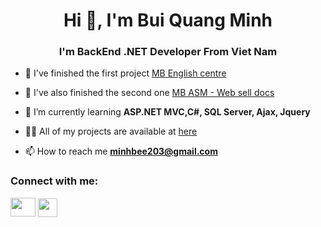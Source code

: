 
<h1 align="center">Hi 👋, I'm Bui Quang Minh</h1>
<h3 align="center">I'm BackEnd .NET Developer From Viet Nam</h3>


- 🔭 I've finished the first project [MB English centre](https://github.com/Bminh1709/EnglishCenter_ASP.NetMVC)

- 🔭 I've also finished the second one [MB ASM - Web sell docs](https://github.com/Bminh1709/MBasm-WebSellDoc)

- 🌱 I’m currently learning **ASP.NET MVC,C#, SQL Server, Ajax, Jquery**

- 👨‍💻 All of my projects are available at [here](https://github.com/Bminh1709?tab=repositories)

- 📫 How to reach me **minhbee203@gmail.com**

<h3 align="left">Connect with me:</h3>
<p align="left">
<a href="https://www.facebook.com/bmint1709/" target="blank"><img align="center" src="https://raw.githubusercontent.com/rahuldkjain/github-profile-readme-generator/master/src/images/icons/Social/facebook.svg" height="30" width="40" /></a>
<a href="https://www.linkedin.com/in/minh-bui-166979272/" target="blank"><img style="width: 31px;margin-top: 1px;" align="center" src="https://cdn-icons-png.flaticon.com/512/174/174857.png" height="30" width="40" /></a>

